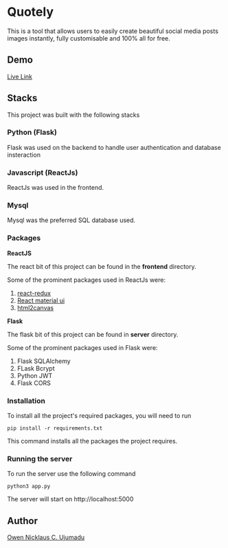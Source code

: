 # Quotely

This is a tool that allows users to easily create beautiful social media posts images instantly, fully customisable and 100% all for free.

## Demo

[Live Link](http://quotely-d4a2c520918a.herokuapp.com/)

## Stacks

This project was built with the following stacks

### Python (Flask)

Flask was used on the backend to handle user authentication and database insteraction

### Javascript (ReactJs)

ReactJs was used in the frontend.

### Mysql

Mysql was the preferred SQL database used.

### Packages

**ReactJS**

The react bit of this project can be found in the **frontend** directory.

Some of the prominent packages used in ReactJs were:
1. [react-redux](https://redux-toolkit.js.org/)
2. [React material ui](https://mui.com/) 
3. [html2canvas](https://html2canvas.hertzen.com/)

**Flask**

The flask bit of this project can be found in **server** directory.

Some of the prominent packages used in Flask were:
1. Flask SQLAlchemy
2. FLask Bcrypt
3. Python JWT
4. Flask CORS

### Installation

To install all the project's required packages, you will need to run

`pip install -r requirements.txt`

This command installs all the packages the project requires.

### Running the server

To run the server use the following command

`python3 app.py`

The server will start on http://localhost:5000


## Author

[Owen Nicklaus C. Ujumadu](mailto:ujumaduowen@gmail.com)
